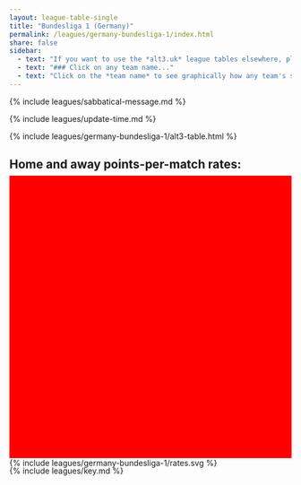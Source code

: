```yaml
---
layout: league-table-single
title: "Bundesliga 1 (Germany)"
permalink: /leagues/germany-bundesliga-1/index.html
share: false
sidebar:
  - text: "If you want to use the *alt3.uk* league tables elsewhere, please be sure to read the [License and Disclaimer](/about/license) page first."
  - text: "### Click on any team name..."
  - text: "Click on the *team name* to see graphically how any team's schedule strength evolves through the season."
---
```


{% include leagues/sabbatical-message.md %}

{% include leagues/update-time.md %}

<!-- This page is normally updated at around 1 a.m. (UK time), on days after a match has been played. -->

{% include leagues/germany-bundesliga-1/alt3-table.html %}

<style>
.svg-wrap {
    background-color:red;
    height:0;
    padding-top:100%; /* 350px/550px */
	margin-top:-10px;
    position: relative;
}

svg {
    background-color: white;
    height: 100%;
    display:block;
    width: 100%;
    position: absolute;
    top:0;
    left:0;
}
</style>

## Home and away points-per-match rates:

<div class="svg-wrap">
{% include leagues/germany-bundesliga-1/rates.svg %}
</div>

{% include leagues/key.md %}
